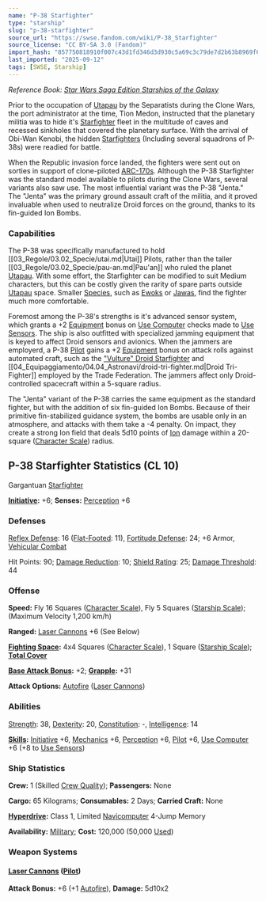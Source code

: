 ```yaml
---
name: "P-38 Starfighter"
type: "starship"
slug: "p-38-starfighter"
source_url: "https://swse.fandom.com/wiki/P-38_Starfighter"
source_license: "CC BY-SA 3.0 (Fandom)"
import_hash: "857750818910f007c43d1fd346d3d930c5a69c3c79de7d2b63b8969f626f902a"
last_imported: "2025-09-12"
tags: [SWSE, Starship]
---
```

*Reference Book: [Star Wars Saga Edition Starships of the Galaxy](https://swse.fandom.com/wiki/Star_Wars_Saga_Edition_Starships_of_the_Galaxy)*

Prior to the occupation of [Utapau](https://swse.fandom.com/wiki/Utapau) by the Separatists during the Clone Wars, the port administrator at the time, Tion Medon, instructed that the planetary militia was to hide it's [Starfighter](https://swse.fandom.com/wiki/Starfighter) fleet in the multitude of caves and recessed sinkholes that covered the planetary surface. With the arrival of Obi-Wan Kenobi, the hidden [Starfighters](https://swse.fandom.com/wiki/Starfighters) (Including several squadrons of P-38s) were readied for battle.

When the Republic invasion force landed, the fighters were sent out on sorties in support of clone-piloted [ARC-170s](https://swse.fandom.com/wiki/ARC-170s). Although the P-38 Starfighter was the standard model available to pilots during the Clone Wars, several variants also saw use. The most influential variant was the P-38 "Jenta." The "Jenta" was the primary ground assault craft of the militia, and it proved invaluable when used to neutralize Droid forces on the ground, thanks to its fin-guided Ion Bombs.

### Capabilities
The P-38 was specifically manufactured to hold [[03_Regole/03.02_Specie/utai.md|Utai]] Pilots, rather than the taller [[03_Regole/03.02_Specie/pau-an.md|Pau'an]] who ruled the planet [Utapau](https://swse.fandom.com/wiki/Utapau). With some effort, the Starfighter can be modified to suit Medium characters, but this can be costly given the rarity of spare parts outside [Utapau](https://swse.fandom.com/wiki/Utapau) space. Smaller [Species](https://swse.fandom.com/wiki/Species), such as [Ewoks](https://swse.fandom.com/wiki/Ewoks) or [Jawas](https://swse.fandom.com/wiki/Jawas), find the fighter much more comfortable.

Foremost among the P-38's strengths is it's advanced sensor system, which grants a +2 [Equipment](https://swse.fandom.com/wiki/Equipment) bonus on [Use Computer](https://swse.fandom.com/wiki/Use_Computer) checks made to [Use Sensors](https://swse.fandom.com/wiki/Use_Sensors). The ship is also outfitted with specialized jamming equipment that is keyed to affect Droid sensors and avionics. When the jammers are employerd, a P-38 [Pilot](https://swse.fandom.com/wiki/Pilot_(Vehicle_Combat)) gains a +2 [Equipment](https://swse.fandom.com/wiki/Equipment) bonus on attack rolls against automated craft, such as the ["Vulture" Droid Starfighter](https://swse.fandom.com/wiki/"Vulture"_Droid_Starfighter) and [[04_Equipaggiamento/04.04_Astronavi/droid-tri-fighter.md|Droid Tri-Fighter]] employed by the Trade Federation. The jammers affect only Droid-controlled spacecraft within a 5-square radius.

The "Jenta" variant of the P-38 carries the same equipment as the standard fighter, but with the addition of six fin-guided Ion Bombs. Because of their primitive fin-stabilized guidance system, the bombs are usable only in an atmosphere, and attacks with them take a -4 penalty. On impact, they create a strong Ion field that deals 5d10 points of [Ion](https://swse.fandom.com/wiki/Ion) damage within a 20-square ([Character Scale](https://swse.fandom.com/wiki/Character_Scale)) radius.

## P-38 Starfighter Statistics (CL 10)
Gargantuan [Starfighter](https://swse.fandom.com/wiki/Starfighter)

**[Initiative](https://swse.fandom.com/wiki/Initiative):** +6; **Senses:** [Perception](https://swse.fandom.com/wiki/Perception) +6
### Defenses
[Reflex Defense](https://swse.fandom.com/wiki/Reflex_Defense_(Vehicles)): 16 ([Flat-Footed](https://swse.fandom.com/wiki/Flat-Footed): 11), [Fortitude Defense](https://swse.fandom.com/wiki/Fortitude_Defense_(Vehicles)): 24; +6 Armor, [Vehicular Combat](https://swse.fandom.com/wiki/Vehicular_Combat)

Hit Points: 90; [Damage Reduction](https://swse.fandom.com/wiki/Damage_Reduction): 10; [Shield Rating](https://swse.fandom.com/wiki/Shield_Rating): 25; [Damage Threshold](https://swse.fandom.com/wiki/Damage_Threshold_(Vehicles)): 44
### Offense
**Speed:** Fly 16 Squares ([Character Scale](https://swse.fandom.com/wiki/Character_Scale)), Fly 5 Squares ([Starship Scale](https://swse.fandom.com/wiki/Starship_Scale)); (Maximum Velocity 1,200 km/h)

**Ranged:** [Laser Cannons](https://swse.fandom.com/wiki/Laser_Cannons) +6 (See Below)

**[Fighting Space](https://swse.fandom.com/wiki/Fighting_Space):** 4x4 Squares ([Character Scale](https://swse.fandom.com/wiki/Character_Scale)), 1 Square ([Starship Scale](https://swse.fandom.com/wiki/Starship_Scale)); **[Total Cover](https://swse.fandom.com/wiki/Total_Cover)**

**[Base Attack Bonus](https://swse.fandom.com/wiki/Base_Attack_Bonus):** +2; **[Grapple](https://swse.fandom.com/wiki/Grapple):** +31

**Attack Options:** [Autofire](https://swse.fandom.com/wiki/Autofire_(Vehicle_Combat)) ([Laser Cannons](https://swse.fandom.com/wiki/Laser_Cannons))
### Abilities
[Strength](https://swse.fandom.com/wiki/Strength): 38, [Dexterity](https://swse.fandom.com/wiki/Dexterity): 20, [Constitution](https://swse.fandom.com/wiki/Constitution): -, [Intelligence](https://swse.fandom.com/wiki/Intelligence): 14

**[Skills](https://swse.fandom.com/wiki/Skills):** [Initiative](https://swse.fandom.com/wiki/Initiative) +6, [Mechanics](https://swse.fandom.com/wiki/Mechanics) +6, [Perception](https://swse.fandom.com/wiki/Perception) +6, [Pilot](https://swse.fandom.com/wiki/Pilot) +6, [Use Computer](https://swse.fandom.com/wiki/Use_Computer) +6 (+8 to [Use Sensors](https://swse.fandom.com/wiki/Use_Sensors))
### Ship Statistics
**Crew:** 1 (Skilled [Crew Quality](https://swse.fandom.com/wiki/Crew_Quality)); **Passengers:** None

**Cargo:** 65 Kilograms; **Consumables:** 2 Days; **Carried Craft:** None

**[Hyperdrive](https://swse.fandom.com/wiki/Hyperdrive):** Class 1, Limited [Navicomputer](https://swse.fandom.com/wiki/Navicomputer) 4-Jump Memory

**Availability:** [Military](https://swse.fandom.com/wiki/Military); **Cost:** 120,000 (50,000 [Used](https://swse.fandom.com/wiki/Used))
### Weapon Systems
#### **[Laser Cannons](https://swse.fandom.com/wiki/Laser_Cannons) ([Pilot](https://swse.fandom.com/wiki/Pilot_(Vehicle_Combat)))**
**Attack Bonus:** +6 (+1 [Autofire](https://swse.fandom.com/wiki/Autofire_(Vehicle_Combat))), **Damage:** 5d10x2